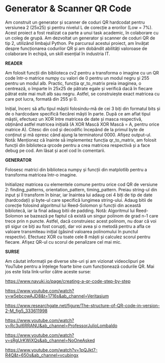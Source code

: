 # Generator & Scanner QR Code

Am construit un generator și scanner de coduri QR hardcodat pentru versiunea 2 (25x25) și pentru nivelul L de corecție a erorilor (Low = 7%).
Acest proiect a fost realizat ca parte a unui task academic, în colaborare cu un coleg de grupă. Am dezvoltat un generator și scanner de coduri QR de tip 2, utilizând limbajul Python.
Pe parcursul acestui proiect, am învățat despre funcționarea codurilor QR și am dobândit abilități valoroase de colaborare în echipă, un skill esențial în industria IT.


**READER**

Am folosit funcții din biblioteca cv2 pentru a transforma o imagine cu un QR code într-o matrice numpy cu valori de 0 pentru un modul negru și 255 pentru un modul alb. Practic, funcția qr_to_matrix preia imaginea, o centrează, o împarte în 25x25 de pătrate egale și verifică dacă în fiecare pătrat este mai mult alb sau negru. Astfel, se construiește exact matricea cu care pot lucra, formată din 255 și 0.

Inițial, încerc să aflu tipul măștii folosindu-mă de cei 3 biți din formatul bits și de o hardcodare specifică fiecărei măști în parte.
După ce am aflat tipul măștii, efectuez un XOR între matricea de date și masca respectivă, obținând astfel matricea inițială (A XOR Mască XOR Mască = A, pentru orice matrice A).
Citesc din cod și decodific începând de la primul byte de conținut și mă opresc când ajung la terminatorul 0000.
Afișez output-ul.
Notă: Menționez că înainte să implementez funcția qr_to_matrix, am folosit funcții din biblioteca qrcode pentru a crea matricea respectivă și a face debug pe cod. Am lăsat și acel cod în comentarii.

**GENERATOR**

Folosesc matrici din biblioteca numpy și funcții din matplotlib pentru a transforma matricea într-o imagine.

Initializez matricea cu elementele comune pentru orice cod QR de versiune 2: finding_patterns, orientation_pattern, timing_pattern.
Preiau string-ul din input și îl transform în binar, iar înaintea lui adaug cei 4 biți de tip de date (hardcodați) și byte-ul care specifică lungimea string-ului. Adaug bitii de corecție folosind algoritmul lui Reed-Solomon și funcții din această bibliotecă, iar la final adaug bitii de padding.
Notă: Algoritmul lui Reed-Solomon se bazează pe faptul că există un singur polinom de grad n-1 care trece prin n puncte. Astfel, dacă construiesc acest polinom, nu doar că voi ști sigur ce biți au fost corupți, dar voi avea și o metodă pentru a afla ce valoare transmiteau inițial (găsind valoarea polinomului în punctul respectiv).
Efectuez XOR cu toate cele 8 măști și calculez scorul pentru fiecare.
Afișez QR-ul cu scorul de penalizare cel mai mic.

**SURSE**

Am căutat informații pe diverse site-uri și am vizionat videoclipuri pe YouTube pentru a înțelege foarte bine cum funcționează codurile QR. Mai jos este lista link-urilor către aceste surse:

https://www.nayuki.io/page/creating-a-qr-code-step-by-step

https://www.youtube.com/watch?v=w5ebcowAJD8&t=1716s&ab_channel=Veritasium

https://www.researchgate.net/figure/The-structure-of-QR-code-in-version-2-M_fig5_333611998

https://www.youtube.com/watch?v=Rc3ul6RRANU&ab_channel=ProfessorJulioLombaldo

https://www.youtube.com/watch?v=sRgUrKWiXQs&ab_channel=NoOneAsked

https://www.youtube.com/watch?v=1pQJkt7-R4Q&t=650s&ab_channel=vcubingx
